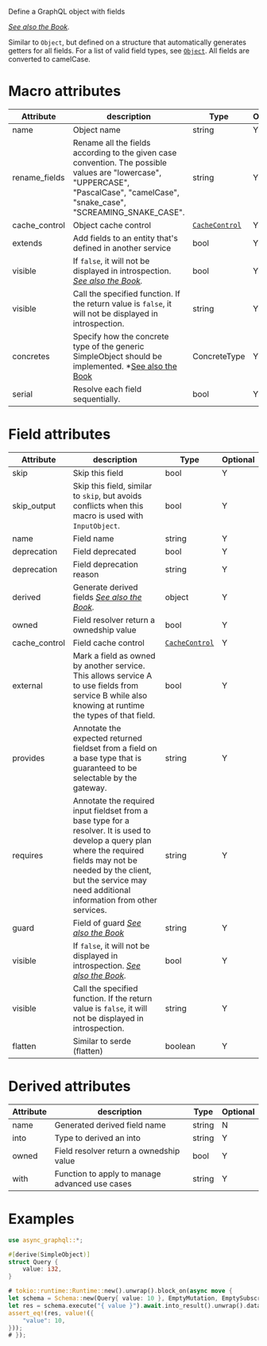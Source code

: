 Define a GraphQL object with fields

*[See also the Book](https://async-graphql.github.io/async-graphql/en/define_simple_object.html).*

Similar to `Object`, but defined on a structure that automatically generates getters for all fields. For a list of valid field types, see [`Object`](attr.Object.html). All fields are converted to camelCase.

# Macro attributes

| Attribute     | description                                                                                                                                                                                             | Type                                       | Optional |
|---------------|---------------------------------------------------------------------------------------------------------------------------------------------------------------------------------------------------------|--------------------------------------------|----------|
| name          | Object name                                                                                                                                                                                             | string                                     | Y        |
| rename_fields | Rename all the fields according to the given case convention. The possible values are "lowercase", "UPPERCASE", "PascalCase", "camelCase", "snake_case", "SCREAMING_SNAKE_CASE".                        | string                                     | Y        |
| cache_control | Object cache control                                                                                                                                                                                    | [`CacheControl`](struct.CacheControl.html) | Y        |
| extends       | Add fields to an entity that's defined in another service                                                                                                                                               | bool                                       | Y        |
| visible       | If `false`, it will not be displayed in introspection. *[See also the Book](https://async-graphql.github.io/async-graphql/en/visibility.html).*                                                         | bool                                       | Y        |
| visible       | Call the specified function. If the return value is `false`, it will not be displayed in introspection.                                                                                                 | string                                     | Y        |
| concretes     | Specify how the concrete type of the generic SimpleObject should be implemented. *[See also the Book](https://async-graphql.github.io/async-graphql/en/define_simple_object.html#generic-simpleobjects) | ConcreteType                               | Y        |
| serial        | Resolve each field sequentially.                                                                                                                                                                        | bool                                       | Y        |

# Field attributes

| Attribute     | description                                                                                                                                                                                                                              | Type                                       | Optional |
|---------------|------------------------------------------------------------------------------------------------------------------------------------------------------------------------------------------------------------------------------------------|--------------------------------------------|----------|
| skip          | Skip this field                                                                                                                                                                                                                          | bool                                       | Y        |
| skip_output   | Skip this field, similar to `skip`, but avoids conflicts when this macro is used with `InputObject`.                                                                                                                                     | bool                                       | Y        |
| name          | Field name                                                                                                                                                                                                                               | string                                     | Y        |
| deprecation   | Field deprecated                                                                                                                                                                                                                         | bool                                       | Y        |
| deprecation   | Field deprecation reason                                                                                                                                                                                                                 | string                                     | Y        |
| derived       | Generate derived fields *[See also the Book](https://async-graphql.github.io/async-graphql/en/derived_fields.html).*                                                                                                                     | object                                     | Y        |
| owned         | Field resolver return a ownedship value                                                                                                                                                                                                  | bool                                       | Y        |
| cache_control | Field cache control                                                                                                                                                                                                                      | [`CacheControl`](struct.CacheControl.html) | Y        |
| external      | Mark a field as owned by another service. This allows service A to use fields from service B while also knowing at runtime the types of that field.                                                                                      | bool                                       | Y        |
| provides      | Annotate the expected returned fieldset from a field on a base type that is guaranteed to be selectable by the gateway.                                                                                                                  | string                                     | Y        |
| requires      | Annotate the required input fieldset from a base type for a resolver. It is used to develop a query plan where the required fields may not be needed by the client, but the service may need additional information from other services. | string                                     | Y        |
| guard         | Field of guard *[See also the Book](https://async-graphql.github.io/async-graphql/en/field_guard.html)*                                                                                                                                  | string                                     | Y        |
| visible       | If `false`, it will not be displayed in introspection. *[See also the Book](https://async-graphql.github.io/async-graphql/en/visibility.html).*                                                                                          | bool                                       | Y        |
| visible       | Call the specified function. If the return value is `false`, it will not be displayed in introspection.                                                                                                                                  | string                                     | Y        |
| flatten       | Similar to serde (flatten)                                                                                                                                                                                                               | boolean                                    | Y        |

# Derived attributes

| Attribute | description                                    | Type   | Optional |
|-----------|------------------------------------------------|--------|----------|
| name      | Generated derived field name                   | string | N        |
| into      | Type to derived an into                        | string | Y        |
| owned     | Field resolver return a ownedship value        | bool   | Y        |
| with      | Function to apply to manage advanced use cases | string | Y        |


# Examples

```rust
use async_graphql::*;

#[derive(SimpleObject)]
struct Query {
    value: i32,
}

# tokio::runtime::Runtime::new().unwrap().block_on(async move {
let schema = Schema::new(Query{ value: 10 }, EmptyMutation, EmptySubscription);
let res = schema.execute("{ value }").await.into_result().unwrap().data;
assert_eq!(res, value!({
    "value": 10,
}));
# });
```
